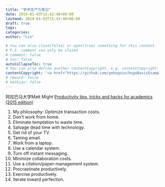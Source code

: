 ```yaml
---
title: "学术生产力笔记"
date: 2019-01-03T15:43:48+08:00
lastmod: 2019-01-03T15:43:48+08:00
draft: true
tags: 
categories: 
author: "Lin"

# You can also close(false) or open(true) something for this content.
# P.S. comment can only be closed
# comment: false
# toc: false
autoCollapseToc: true
# You can also define another contentCopyright. e.g. contentCopyright: "This is another copyright."
contentCopyright: '<a href="https://github.com/gohugoio/hugoBasicExample" rel="noopener" target="_blank">See origin</a>'
# reward: false
# mathjax: false 
---
```


阿拉巴马大学Matt Might [Productivity tips, tricks and hacks for academics (2015 edition)](http://matt.might.net/articles/productivity-tips-hints-hacks-tricks-for-grad-students-academics/#work)


1. My philosophy: Optimize transaction costs.
2. Don't work from home.
3. Eliminate temptation to waste time.
4. Salvage dead time with technology.
5. Get rid of your TV.
6. Taming email.
7. Work from a laptop.
8. Use a calendar system.
9. Turn off instant messaging.
10. Minimize collaboration costs.
11. Use a citation/paper-management system.
12. Procrastinate productively.
13. Exercise productively.
14. Iterate toward perfection.